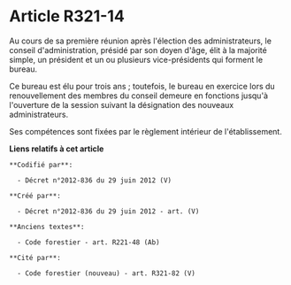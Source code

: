 # Article R321-14

Au cours de sa première réunion après l'élection des administrateurs, le conseil d'administration, présidé par son doyen
d'âge, élit à la majorité simple, un président et un ou plusieurs vice-présidents qui forment le bureau.

Ce bureau est élu pour trois ans ; toutefois, le bureau en exercice lors du renouvellement des membres du conseil demeure en
fonctions jusqu'à l'ouverture de la session suivant la désignation des nouveaux administrateurs.

Ses compétences sont fixées par le règlement intérieur de l'établissement.

**Liens relatifs à cet article**

	**Codifié par**:

	  - Décret n°2012-836 du 29 juin 2012 (V)

	**Créé par**:

	  - Décret n°2012-836 du 29 juin 2012 - art. (V)

	**Anciens textes**:

	  - Code forestier - art. R221-48 (Ab)

	**Cité par**:

	  - Code forestier (nouveau) - art. R321-82 (V)
